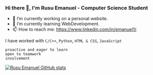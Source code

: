 ### Hi there 👋, I'm Rusu Emanuel - Computer Science Student

- 🔭 I’m currently working on a personal website.
- 🌱 I’m currently learning WebDevelopment.
- 📫 How to reach me: https://www.linkedin.com/in/emanuel1/.

I have worked with ```C/C++```, ```Python```, ```HTML & CSS```, ```JavaScript```

```proactive and eager to learn```<br />
``` open to teamwork ```<br />
``` involvement ```  


[![Rusu Emanuel GitHub stats](https://github-readme-stats.vercel.app/api?username=Emanuel181)](https://github.com/Emanuel181/github-readme-stats)

